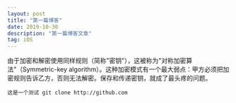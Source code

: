 ```yaml
---
layout: post
title: "第一篇博客"
date: 2019-10-30 
description: "第一篇博客文章"
tag: iOS 
---   
```

 
  由于加密和解密使用同样规则（简称"密钥"），这被称为"对称加密算法"（Symmetric-key algorithm）。这种加密模式有一个最大弱点：甲方必须把加密规则告诉乙方，否则无法解密。保存和传递密钥，就成了最头疼的问题。
   
    这是一个测试 git clone http://github.com
